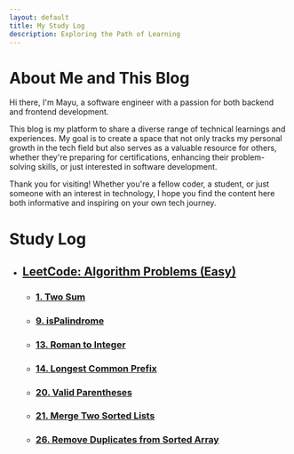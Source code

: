 ```yaml
---
layout: default
title: My Study Log
description: Exploring the Path of Learning
---
```

# About Me and This Blog
Hi there, I'm Mayu, a software engineer with a passion for both backend and frontend development.

This blog is my platform to share a diverse range of technical learnings and experiences.
My goal is to create a space that not only tracks my personal growth in the tech field but also serves as a valuable resource for others, whether they're preparing for certifications, enhancing their problem-solving skills, or just interested in software development.

Thank you for visiting! Whether you're a fellow coder, a student, or just someone with an interest in technology, I hope you find the content here both informative and inspiring on your own tech journey.

# Study Log
- ## [LeetCode: Algorithm Problems (Easy)](./algorithm/index.html)
  - ### [1. Two Sum](./algorithm/two-sum.html)
  - ### [9. isPalindrome](./algorithm/is-palindrome.html)
  - ### [13. Roman to Integer](./algorithm/roman-to-integer.html)
  - ### [14. Longest Common Prefix](./algorithm/longest-common-prefix.html)
  - ### [20. Valid Parentheses](./algorithm/valid-parentheses.html)
  - ### [21. Merge Two Sorted Lists](./algorithm/merge-two-sorted-lists.html)
  - ### [26. Remove Duplicates from Sorted Array](./algorithm/remove-duplicates-from-sorted-array.html)
